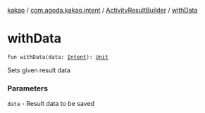 [kakao](../../index.md) / [com.agoda.kakao.intent](../index.md) / [ActivityResultBuilder](index.md) / [withData](./with-data.md)

# withData

`fun withData(data: `[`Intent`](https://developer.android.com/reference/android/content/Intent.html)`): `[`Unit`](https://kotlinlang.org/api/latest/jvm/stdlib/kotlin/-unit/index.html)

Sets given result data

### Parameters

`data` - Result data to be saved